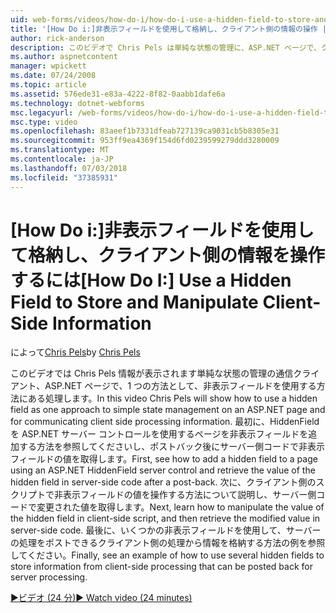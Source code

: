 ```yaml
---
uid: web-forms/videos/how-do-i/how-do-i-use-a-hidden-field-to-store-and-manipulate-client-side-information
title: '[How Do i:]非表示フィールドを使用して格納し、クライアント側の情報の操作 |Microsoft Docs'
author: rick-anderson
description: このビデオで Chris Pels は単純な状態の管理に、ASP.NET ページで、クライアント側の通信を行うための 1 つの方法として、非表示フィールドを使用する方法を紹介しています.
ms.author: aspnetcontent
manager: wpickett
ms.date: 07/24/2008
ms.topic: article
ms.assetid: 576ede31-e83a-4222-8f82-0aabb1dafe6a
ms.technology: dotnet-webforms
msc.legacyurl: /web-forms/videos/how-do-i/how-do-i-use-a-hidden-field-to-store-and-manipulate-client-side-information
msc.type: video
ms.openlocfilehash: 83aeef1b7331dfeab727139ca9031cb5b8305e31
ms.sourcegitcommit: 953ff9ea4369f154d6fd0239599279ddd3280009
ms.translationtype: MT
ms.contentlocale: ja-JP
ms.lasthandoff: 07/03/2018
ms.locfileid: "37385931"
---
```

<a name="how-do-i-use-a-hidden-field-to-store-and-manipulate-client-side-information"></a><span data-ttu-id="cbe8d-103">[How Do i:]非表示フィールドを使用して格納し、クライアント側の情報を操作するには</span><span class="sxs-lookup"><span data-stu-id="cbe8d-103">[How Do I:] Use a Hidden Field to Store and Manipulate Client-Side Information</span></span>
====================
<span data-ttu-id="cbe8d-104">によって[Chris Pels](https://twitter.com/chrispels)</span><span class="sxs-lookup"><span data-stu-id="cbe8d-104">by [Chris Pels](https://twitter.com/chrispels)</span></span>

<span data-ttu-id="cbe8d-105">このビデオでは Chris Pels 情報が表示されます単純な状態の管理の通信クライアント、ASP.NET ページで、1 つの方法として、非表示フィールドを使用する方法にある処理します。</span><span class="sxs-lookup"><span data-stu-id="cbe8d-105">In this video Chris Pels will show how to use a hidden field as one approach to simple state management on an ASP.NET page and for communicating client side processing information.</span></span> <span data-ttu-id="cbe8d-106">最初に、HiddenField を ASP.NET サーバー コントロールを使用するページを非表示フィールドを追加する方法を参照してくださいし、ポストバック後にサーバー側コードで非表示フィールドの値を取得します。</span><span class="sxs-lookup"><span data-stu-id="cbe8d-106">First, see how to add a hidden field to a page using an ASP.NET HiddenField server control and retrieve the value of the hidden field in server-side code after a post-back.</span></span> <span data-ttu-id="cbe8d-107">次に、クライアント側のスクリプトで非表示フィールドの値を操作する方法について説明し、サーバー側コードで変更された値を取得します。</span><span class="sxs-lookup"><span data-stu-id="cbe8d-107">Next, learn how to manipulate the value of the hidden field in client-side script, and then retrieve the modified value in server-side code.</span></span> <span data-ttu-id="cbe8d-108">最後に、いくつかの非表示フィールドを使用して、サーバーの処理をポストできるクライアント側の処理から情報を格納する方法の例を参照してください。</span><span class="sxs-lookup"><span data-stu-id="cbe8d-108">Finally, see an example of how to use several hidden fields to store information from client-side processing that can be posted back for server processing.</span></span>

[<span data-ttu-id="cbe8d-109">&#9654;ビデオ (24 分)</span><span class="sxs-lookup"><span data-stu-id="cbe8d-109">&#9654; Watch video (24 minutes)</span></span>](https://channel9.msdn.com/Blogs/ASP-NET-Site-Videos/how-do-i-use-a-hidden-field-to-store-and-manipulate-client-side-information)
